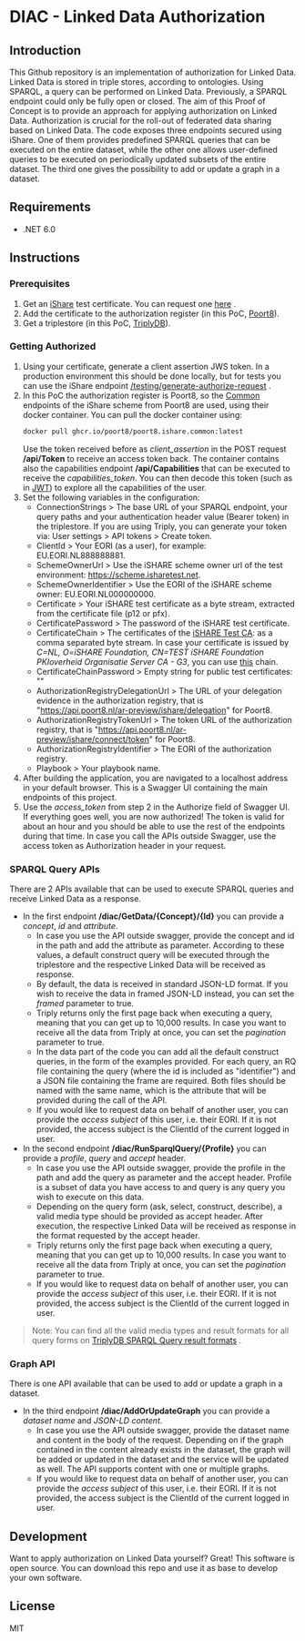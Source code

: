 # DIAC - Linked Data Authorization

## Introduction
This Github repository is an implementation of authorization for Linked Data. Linked Data is stored in triple stores, according to ontologies. Using SPARQL, a query can be performed on Linked Data. Previously, a SPARQL endpoint could only be fully open or closed. The aim of this Proof of Concept is to provide an approach for applying authorization on Linked Data. Authorization is crucial for the roll-out of federated data sharing based on Linked Data. The code exposes three endpoints secured using iShare. One of them provides predefined SPARQL queries that can be executed on the entire dataset, while the other one allows user-defined queries to be executed on periodically updated subsets of the entire dataset. The third one gives the possibility to add or update a graph in a dataset.

## Requirements
- .NET 6.0

## Instructions

### Prerequisites
1.  Get an [iShare] test certificate. You can request one [here] . 
2.  Add the certificate to the authorization register (in this PoC, [Poort8]).
3.  Get a triplestore (in this PoC, [TriplyDB]).

### Getting Authorized
1. Using your certificate, generate a client assertion JWS token. In a production environment this should be done locally, but for tests you can use the iShare endpoint [/testing/generate-authorize-request] .
2. In this PoC the authorization register is Poort8, so the [Common] endpoints of the iShare scheme from Poort8 are used, using their docker container. You can pull the docker container using:
    ```sh
    docker pull ghcr.io/poort8/poort8.ishare.common:latest
    ```
   Use the token received before as *client_assertion* in the POST request **/api/Token** to receive an access token back. The container contains also the capabilities endpoint **/api/Capabilities** that can be executed to receive the *capabilities_token*. You can then decode this token (such as in [JWT]) to explore all the capabilities of the user.
3. Set the following variables in the configuration:
   - ConnectionStrings > The base URL of your SPARQL endpoint, your query paths and your authentication header value (Bearer token) in the triplestore. If you are using Triply, you can generate your token via: User settings > API tokens > Create token.
   - ClientId > Your EORI (as a user), for example: EU.EORI.NL888888881.
   - SchemeOwnerUrl > Use the iSHARE scheme owner url of the test environment: https://scheme.isharetest.net.
   - SchemeOwnerIdentifier > Use the EORI of the iSHARE scheme owner: EU.EORI.NL000000000.
   - Certificate > Your iSHARE test certificate as a byte stream, extracted from the certificate file (p12 or pfx).
   - CertificatePassword > The password of the iSHARE test certificate.
   - CertificateChain > The certificates of the [iSHARE Test CA]: as a comma separated byte stream. In case your certificate is issued by *C=NL, O=iSHARE Foundation, CN=TEST iSHARE Foundation PKIoverheid Organisatie Server CA - G3*, you can use [this] chain.
   - CertificateChainPassword > Empty string for public test certificates: ""
   - AuthorizationRegistryDelegationUrl > The URL of your delegation evidence in the authorization registry, that is "https://api.poort8.nl/ar-preview/ishare/delegation"  for Poort8.
   - AuthorizationRegistryTokenUrl > The token URL of the authorization registry, that is "https://api.poort8.nl/ar-preview/ishare/connect/token" for Poort8.
   - AuthorizationRegistryIdentifier >  The EORI of the authorization registry.
   - Playbook > Your playbook name.
4. After building the application, you are navigated to a localhost address in your default browser. This is a Swagger UI containing the main endpoints of this project.
5. Use the *access_token* from step 2 in the Authorize field of Swagger UI. If everything goes well, you are now authorized! The token is valid for about an hour and you should be able to use the rest of the endpoints during that time. In case you call the APIs outside Swagger, use the access token as Authorization header in your request.

### SPARQL Query APIs
There are 2 APIs available that can be used to execute SPARQL queries and receive Linked Data as a response.
- In the first endpoint **/diac/GetData/{Concept}/{Id}** you can provide a *concept*, *id* and *attribute*. 
  - In case you use the API outside swagger, provide the concept and id in the path and add the attribute as parameter. According to these values, a default construct query will be executed through the triplestore and the respective Linked Data will be received as response.
  - By default, the data is received in standard JSON-LD format. If you wish to receive the data in framed JSON-LD instead, you can set the *framed* parameter to true.
  - Triply returns only the first page back when executing a query, meaning that you can get up to 10,000 results. In case you want to receive all the data from Triply at once, you can set the *pagination* parameter to true. 
  - In the data part of the code you can add all the default construct queries, in the form of the examples provided. For each query, an RQ file containing the query (where the id is included as "identifier") and a JSON file containing the frame are required. Both files should be named with the same name, which is the attribute that will be provided during the call of the API.
  - If you would like to request data on behalf of another user, you can provide the *access subject* of this user, i.e. their EORI. If it is not provided, the access subject is the ClientId of the current logged in user.
- In the second endpoint **/diac/RunSparqlQuery/{Profile}** you can provide a *profile*, *query* and *accept* header. 
  - In case you use the API outside swagger, provide the profile in the path and add the query as parameter and the accept header. Profile is a subset of data you have access to and query is any query you wish to execute on this data.
  - Depending on the query form (ask, select, construct, describe), a valid media type should be provided as accept header. After execution, the respective Linked Data will be received as response in the format requested by the accept header.
  - Triply returns only the first page back when executing a query, meaning that you can get up to 10,000 results. In case you want to receive all the data from Triply at once, you can set the *pagination* parameter to true.
  - If you would like to request data on behalf of another user, you can provide the *access subject* of this user, i.e. their EORI. If it is not provided, the access subject is the ClientId of the current logged in user.
> Note: You can find all the valid media types and result formats for all query forms on [TriplyDB SPARQL Query result formats] .

### Graph API
There is one API available that can be used to add or update a graph in a dataset.
- In the third endpoint **/diac/AddOrUpdateGraph** you can provide a *dataset name* and *JSON-LD content*. 
  - In case you use the API outside swagger, provide the dataset name and content in the body of the request. Depending on if the graph contained in the content already exists in the dataset, the graph will be added or updated in the dataset and the service will be updated as well. The API supports content with one or multiple graphs.
  - If you would like to request data on behalf of another user, you can provide the *access subject* of this user, i.e. their EORI. If it is not provided, the access subject is the ClientId of the current logged in user.

## Development
Want to apply authorization on Linked Data yourself? Great! This software is open source.
You can download this repo and use it as base to develop your own software.

## License
MIT

[iShare]: <https://ishare.eu/>
[here]: <https://dev.ishare.eu/demo-and-testing/test-certificates.html>
[Poort8]: <https://www.poort8.nl/>
[TriplyDB]: <https://triply.cc/>
[/testing/generate-authorize-request]: <https://scheme.isharetest.net/swagger/index.html#/ServiceConsumer/post_testing_generate_authorize_request>
[Common]: <https://github.com/POORT8/Poort8.Ishare.Common>
[JWT]: <https://jwt.io/>
[iSHARE Test CA]: <https://dev.ishareworks.org/demo-and-testing/test-certificates.html#ishare-test-ca>
[this]: <https://raw.githubusercontent.com/POORT8/Poort8.Ishare.Common/master/ishare-test-ca-chain.txt>
[TriplyDB SPARQL Query result formats]: <https://triply.cc/docs/triply-api#sparql-query-result-formats>
